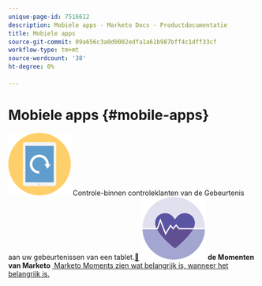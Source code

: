 ```yaml
---
unique-page-id: 7516612
description: Mobiele apps - Marketo Docs - Productdocumentatie
title: Mobiele apps
source-git-commit: 09a656c3a0d0002edfa1a61b987bff4c1dff33cf
workflow-type: tm+mt
source-wordcount: '38'
ht-degree: 0%

---
```



# Mobiele apps {#mobile-apps}

**![Controle-binnen van de Gebeurtenis van 0&rbrace; gebeurtenis &lbrace;](assets/mobile-checkin-icon.png)** Controle-binnen controleklanten van de Gebeurtenis aan uw gebeurtenissen van een tablet.[&#128279;](https://docs.marketo.com/display/DOCS/Event+Check-in)     **![Marketo Moments &#x200B;](assets/moments-icon.png) de Momenten van Marketo** [&#x200B; Marketo Moments zien wat belangrijk is, wanneer het belangrijk is.](https://docs.marketo.com/display/DOCS/Marketo+Moments)
